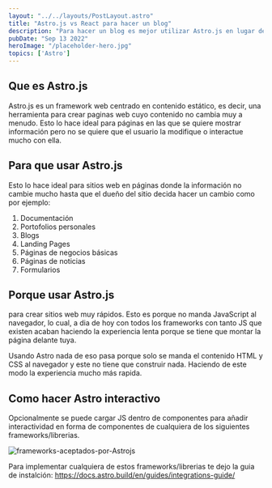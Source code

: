 ```yaml
---
layout: "../../layouts/PostLayout.astro"
title: "Astro.js vs React para hacer un blog"
description: "Para hacer un blog es mejor utilizar Astro.js en lugar de otro framework ya que este está centrado en mayormente contenido estáticos basados en contenidos. He incluye funcionalidades y plantillas diseñadas para blogs."
pubDate: "Sep 13 2022"
heroImage: "/placeholder-hero.jpg"
topics: ['Astro']
---
```


## Que es Astro.js
Astro.js es un framework web centrado en contenido estático, es decir, una herramienta para crear paginas web cuyo contenido no cambia muy a menudo. Esto lo hace ideal para páginas en las que se quiere mostrar información pero no se quiere que el usuario la modifique o interactue mucho con ella.

## Para que usar Astro.js
Esto lo hace ideal para sitios web en páginas donde la información no cambie mucho hasta que el dueño del sitio decida hacer un cambio como por ejemplo:

1. Documentación
1. Portofolios personales
1. Blogs
1. Landing Pages
1. Páginas de negocios básicas
1. Páginas de noticias
1. Formularios

## Porque usar Astro.js
para crear sitios web muy rápidos. Esto es porque no manda JavaScript al navegador, lo cual, a dia de hoy con todos los frameworks con tanto JS que existen acaban haciendo la experiencia lenta porque se tiene que montar la página delante tuya.

Usando Astro nada de eso pasa porque solo se manda el contenido HTML y CSS al navegador y este no tiene que construir nada. Haciendo de este modo la experiencia mucho más rapida. 






## Como hacer Astro interactivo
Opcionalmente se puede cargar JS dentro de componentes para añadir interactividad en forma de componentes de cualquiera de los siguientes frameworks/librerias.

![frameworks-aceptados-por-Astrojs](/MyBlog/frameworks-aceptados-por-Astrojs.png)
 
Para implementar cualquiera de estos frameworks/librerias te dejo la guia de instalción:
https://docs.astro.build/en/guides/integrations-guide/